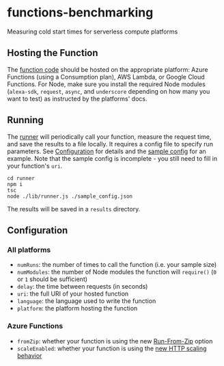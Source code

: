 # functions-benchmarking
Measuring cold start times for serverless compute platforms

## Hosting the Function
The [function code](/functions/azure-node/) should be hosted on the appropriate platform: Azure Functions (using a Consumption plan), AWS Lambda, or Google Cloud Functions. For Node, make sure you install the required Node modules (`alexa-sdk`, `request`, `async`, and `underscore` depending on how many you want to test) as instructed by the platforms' docs.

## Running

The [runner](/runner/) will periodically call your function, measure the request time, and save the results to a file locally. It requires a config file to specify run parameters. See [Configuration](#Configuration) for details and the [sample config](/runner/sample_config.json) for an example. Note that the sample config is incomplete - you still need to fill in your function's `uri`.

```
cd runner
npm i
tsc
node ./lib/runner.js ./sample_config.json
```

The results will be saved in a `results` directory.

## Configuration
### All platforms
- `numRuns`: the number of times to call the function (i.e. your sample size)
- `numModules`: the number of Node modules the function will `require()` (`0` or `1` should be sufficient)
- `delay`: the time between requests (in seconds)
- `uri`: the full URI of your hosted function
- `language`: the language used to write the function
- `platform`: the platform hosting the function

### Azure Functions
- `fromZip`: whether your function is using the new [Run-From-Zip](https://github.com/Azure/app-service-announcements/issues/84) option
- `scaleEnabled`: whether your function is using the [new HTTP scaling behavior](https://github.com/Azure/app-service-announcements/issues/90)